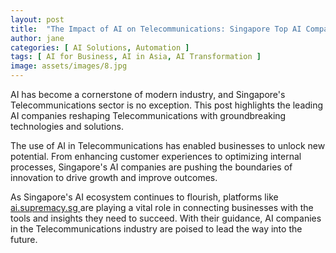 ```yaml
---
layout: post
title:  "The Impact of AI on Telecommunications: Singapore Top AI Companies"
author: jane
categories: [ AI Solutions, Automation ]
tags: [ AI for Business, AI in Asia, AI Transformation ]
image: assets/images/8.jpg
---
```


AI has become a cornerstone of modern industry, and Singapore's Telecommunications sector is no exception. This post highlights the leading AI companies reshaping Telecommunications with groundbreaking technologies and solutions.

The use of AI in Telecommunications has enabled businesses to unlock new potential. From enhancing customer experiences to optimizing internal processes, Singapore's AI companies are pushing the boundaries of innovation to drive growth and improve outcomes.

As Singapore's AI ecosystem continues to flourish, platforms like <a href="https://ai.supremacy.sg" target="_blank"> ai.supremacy.sg </a> are playing a vital role in connecting businesses with the tools and insights they need to succeed. With their guidance, AI companies in the Telecommunications industry are poised to lead the way into the future.
